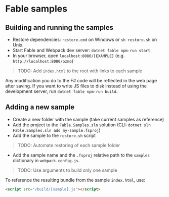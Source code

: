 # Fable samples

## Building and running the samples

- Restore dependencies: `restore.cmd` on Windows or `sh restore.sh` on Unix.
- Start Fable and Webpack dev server: `dotnet fable npm-run start`
- In your browser, open `localhost:8080/[EXAMPLE]` (e.g. `http://localhost:8080/ozmo`)

> TODO: Add `index.html` to the root with links to each sample

Any modification you do to the F# code will be reflected in the web page after saving.
If you want to write JS files to disk instead of using the development server,
run `dotnet fable npm-run build`.

## Adding a new sample

- Create a new folder with the sample (take current samples as reference)
- Add the project to the `Fable.Samples.sln` solution (CLI: `dotnet sln Fable.Samples.sln add my-sample.fsproj`)
- Add the sample to the `restore.sh` script
        
> TODO: Automate restoring of each sample folder

- Add the sample name and the `.fsproj` relative path to the `samples`
   dictionary in `webpack.config.js`.

> TODO: Use arguments to build only one sample

To reference the resulting bundle from the sample `index.html`, use:

```html
<script src="/build/[sample].js"></script>
```

